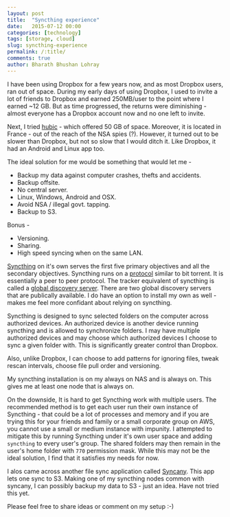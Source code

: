 ```yaml
---
layout: post
title:  "Syncthing experience"
date:   2015-07-12 00:00
categories: [technology]
tags: [storage, cloud]
slug: syncthing-experience
permalink: /:title/
comments: true
author: Bharath Bhushan Lohray
---
```

I have been using Dropbox for a few years now, and as most Dropbox users, ran out of space. During my early days of using Dropbox, I used to invite a lot of friends to Dropbox and earned 250MB/user to the point where I earned ~12 GB. But as time progressed, the returns were diminishing - almost everyone has a Dropbox account now and no one left to invite.

Next, I tried [hubic](https://hubic.com/home/new/?referral=UUUSFV) - which offered 50 GB of space. Moreover, it is located in France - out of the reach of the NSA spies (?). However, it turned out to be slower than Dropbox, but not so slow that I would ditch it. Like Dropbox, it had an Android and Linux app too.

The ideal solution for me would be something that would let me -

* Backup my data against computer crashes, thefts and accidents.
* Backup offsite.
* No central server.
* Linux, Windows, Android and OSX.
* Avoid NSA / illegal govt. tapping.
* Backup to S3.

Bonus -

* Versioning.
* Sharing.
* High speed syncing when on the same LAN.

[Syncthing](https://syncthing.net/) on it's own serves the first five primary objectives and all the secondary objectives. Syncthing runs on a [protocol](https://github.com/syncthing/specs/blob/master/BEPv1.md) similar to bit torrent. It is essentially a peer to peer protocol. The tracker equivalent of syncthing is called a [global discovery server](https://github.com/syncthing/discosrv). There are two global discovery servers that are publically available. I do have an option to install my own as well - makes me feel more confidant about relying on syncthing.

Syncthing is designed to sync selected folders on the computer across authorized devices. An authorized device is another device running syncthing and is allowed to synchronize folders. I may have multiple authorized devices and may choose which authorized devices I choose to sync a given folder with. This is significantly greater control than Dropbox.

Also, unlike Dropbox, I can choose to add patterns for ignoring files, tweak rescan intervals, choose file pull order and versioning.

My syncthing installation is on my always on NAS and is always on. This gives me at least one node that is always on.

On the downside, It is hard to get Syncthing work with multiple users. The recommended method is to get each user run their own instance of Syncthing - that could be a lot of processes and memory and if you are trying this for your friends and family or a small corporate group on AWS, you cannot use a small or medium instance with impunity. I attempted to mitigate this by running Syncthing under it's own user space and adding `syncthing` to every user's group. The shared folders may then remain in the user's home folder with `770` permission mask. While this may not be the ideal solution, I find that it satisfies my needs for now.

I alos came across another file sync application called [Syncany](https://www.syncany.org/). This app lets one sync to S3. Making one of my syncthing nodes common with syncany, I can possibly backup my data to S3 - just an idea. Have not tried this yet.

Please feel free to share ideas or comment on my setup :-)

